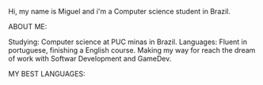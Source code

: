 Hi, my name is Miguel and i'm a Computer science student in Brazil.

ABOUT ME:

Studying: Computer science at PUC minas in Brazil.
Languages: Fluent in portuguese, finishing a English course.
Making my way for reach the dream of work with Softwar Development and GameDev.

MY BEST LANGUAGES:

